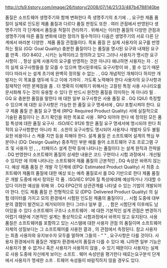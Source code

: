 http://cfs9.tistory.com/image/26/tistory/2008/07/14/21/33/487b4788140be

품질은 소프트웨어 생명주기와 함께 변화한다 즉 생명주기의 초기에 . ,
요구한 제품 품질이 실제로 인도된 제품 품질과 다르다 품질 판정도 또한 .
여러 관점에서 반영된다 생명주기의 각 단계에서 품질을 적절히 관리하기 .
위해서는 이러한 품질의 다양한 관점과 생명주기에 따른 품질 변화에 대한
정의가 필수적이다 다음은 생명주기의 서로 다른 단계에서 바라본 다양한 .
제품 품질 관점들이다.
목표 품질 은 실제 사용자의 요구를 반영하는 필요 (GQ: Goal Quality)
충분한 품질이다 는 품질을 명시된 요구와 내재된 요구를 만족 . ISO 8402 ,
시키는 능력이라고 정의하고 있다 그러나 사용자가 명시한 요구사항이 . ,
항상 실제 사용자의 요구를 반영하는 것은 아니다 왜냐하면 사용자는 자 .
신의 실제 요구사항들을 잘 모를 수 있으며 명시된후에도 요구사항이 바 ,
뀔 수 있기 때문이다 따라서 는 설계 초기에 완벽히 정의될 수 없는 . , GQ
개념적인 개체이다 하지만 개발자는 이 목표를 염두에 두고 이에 가까이 .
가도록 노력해야 한다 사용자의 요구사항과 잠재적인 어떤 문제점을 좀 .
더 명확히 이해하기 위해서는 고찰된 특정 사용 시나리오를 문서화해 두는
것이 유용할 수 있다 란 반드시 완전한 품질을 의미하는 게 아니라 필 . GQ
요 충분한 품질을 말한다 에 대한 일부 요구사항은 사용 품질 로 . GQ (QIU)
측정할 수 있으며 에 대한 요구사항은 가능한 한 품질 요구 명세서에 , QIU
포함시켜야 한다.
요구 제품 품질 은 품질 요구 명세 (RPQ: Required Product Quality)
서에 실질적으로 기술된 품질이다 는 초기 확인을 위한 목표로 사용 . RPQ
되어야 한다 에 정의된 모든 품질 특성에 대한 품질 요구사 . ISO/IEC 9126
항은 품질 요구 명세서에 명시되야 한다 최적의 요구사항뿐만 아니라 최 .
소한의 요구사항도 명시되어 사용자나 개발자 모두 불필요한 비용이나 스
케줄 지연 등을 피해야 한다.
설계 품질 은 소프트웨어 설계의 핵심 부분이나 (DQ: Design Quality)
중추적인 부분 예를 들어 소프트웨어 구조 프로그램 구조 및 사용자 인 , , ,
터페이스 설계 전략 등에 나타나는 품질이다 는 설계 원칙과 전략을 . DQ
반영한다 소프트웨어 품질의 상세한 내용은 코드 구현이나 시험 과정에서 .
개선될 수 있지만 에 의해 나타나는 소프트웨어 제품 품질의 근본적인 , DQ
속성은 바뀌지 않는다.
예상 제품 품질 은 개발 각 단계에 (EPQ: Estimated Product Quality)
서 최종 소프트웨어 제품의 품질에 대한 예상 또는 예측 품질로서 를 DQ
기반으로 한다 제품 품질은 개발 도중에 에서 정의된 각 품 . ISO/IEC 9126
질 특성에대해 예상하거나 기대할 수 있다 이러한 예상을 위해 와 . DQ
EPQ간의 상관관계를 나타낼 수 있는 기법이 개발되어야 한다.
인도 제품 품질 은 전형적으로 모 (DPQ: Delivered Product Quality)
의 실험 데이터를 가지고 모의 환경에서 시험된 인도된 제품의 품질이다 , .
시험 도중에 대부분의 결함이 발견되고 제거되어야 한다 그러나 일부 결 , . ,
함은 시험단계 이후에도 남아있을 수 있다 소프트웨어 구조나 소프트웨어 .
에 대한 기본적인 설계 관점은 변경하기 어렵기 때문에 기본적인 설계는
통상적으로 시험과정에서 바뀌지 않고 유지된다.
사용 품질은 소프트웨어를 포함하고 있는 시스템에 대한 사용자 관점
의 품질이며 소프트웨어 자체의 성질보다는 그 소프트웨어를 사용한 결과 ,
의 관점에서 측정된다.
참고 사용자 는 최종 사용자와 유지보수자 모두를 말하며 그들의 - " " ,
요구사항은 다를 것이다.
사용자 환경에서의 품질은 개발자 환경에서의 품질과 다를 수 있다 왜.
냐하면 일부 기능은 사용자가 볼 수 없거나 혹은 사용자가 사용하지 않을 ,
수 있기 때문이다 사용자는 실제로 사용 도중에 자신에게 보이는 소프트 .
웨어 속성만을 평가한다 때로는요구분석 단계에서 사용자가 명세한 소프 .
트웨어 속성들이 바람직하지 않을 경우도 있다.
